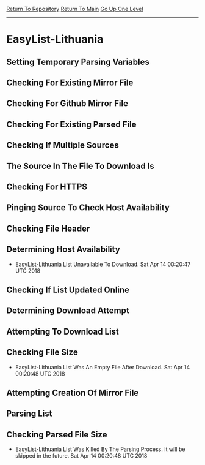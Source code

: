 [Return To Repository](https://github.com/deathbybandaid/piholeparser/)
[Return To Main](https://github.com/deathbybandaid/piholeparser/blob/master/RecentRunLogs/Mainlog.md)
[Go Up One Level](https://github.com/deathbybandaid/piholeparser/blob/master/RecentRunLogs/TopLevelScripts/30-Processing-Blacklists.md)
____________________________________
# EasyList-Lithuania
## Setting Temporary Parsing Variables
## Checking For Existing Mirror File
## Checking For Github Mirror File
## Checking For Existing Parsed File
## Checking If Multiple Sources
## The Source In The File To Download Is
## Checking For HTTPS
## Pinging Source To Check Host Availability
## Checking File Header
## Determining Host Availability
* EasyList-Lithuania List Unavailable To Download. Sat Apr 14 00:20:47 UTC 2018
## Checking If List Updated Online
## Determining Download Attempt
## Attempting To Download List
## Checking File Size
* EasyList-Lithuania List Was An Empty File After Download. Sat Apr 14 00:20:48 UTC 2018
## Attempting Creation Of Mirror File
## Parsing List
## Checking Parsed File Size
* EasyList-Lithuania List Was Killed By The Parsing Process. It will be skipped in the future. Sat Apr 14 00:20:48 UTC 2018
